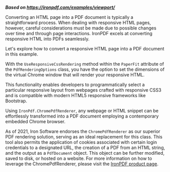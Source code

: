 ***Based on <https://ironpdf.com/examples/viewport/>***

Converting an HTML page into a PDF document is typically a straightforward process. When dealing with responsive HTML pages, however, careful considerations must be made due to possible changes over time and through page interactions. IronPDF excels at converting responsive HTML into PDFs seamlessly.

Let's explore how to convert a responsive HTML page into a PDF document in this example.

With the `UseResponsiveCssRendering` method within the `PaperFit` attribute of the `PdfRenderingOptions` class, you have the option to set the dimensions of the virtual Chrome window that will render your responsive HTML. 

This functionality enables developers to programmatically select a particular responsive layout from webpages crafted with responsive CSS3 and is compatible with modern HTML5 responsive frameworks like Bootstrap.

Using `IronPdf.ChromePdfRenderer`, any webpage or HTML snippet can be effortlessly transformed into a PDF document employing a contemporary embedded Chrome browser.

As of 2021, Iron Software endorses the `ChromePdfRenderer` as our superior PDF rendering solution, serving as an ideal replacement for this class. This tool also permits the application of cookies associated with certain login credentials to a designated URL, the creation of a PDF from an HTML string, and the output as a `PdfDocument` object. This object can be further modified, saved to disk, or hosted on a website. For more information on how to leverage the ChromePdfRenderer, please visit the [IronPDF product page](https://ironpdf.com/).